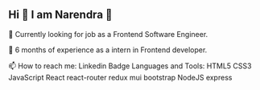 ## Hi 👋 I am Narendra 🔭

💪 Currently looking for job as a Frontend Software Engineer.

💼 6 months of experience as a intern in Frontend developer.


📫 How to reach me:
Linkedin Badge
Languages and Tools: HTML5 CSS3 JavaScript  React react-router redux mui bootstrap NodeJS express 
